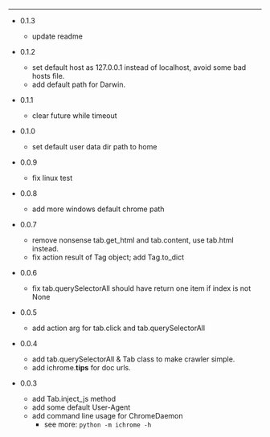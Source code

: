 


---
- 0.1.3
    - update readme

- 0.1.2
    - set default host as 127.0.0.1 instead of  localhost, avoid some bad hosts file.
    - add default path for Darwin.

- 0.1.1
    - clear future while timeout

- 0.1.0
    - set default user data dir path to home

- 0.0.9
    - fix linux test

- 0.0.8
    - add more windows default chrome path

- 0.0.7
    - remove nonsense tab.get_html and tab.content, use tab.html instead.
    - fix action result of Tag object; add Tag.to_dict

- 0.0.6
    - fix tab.querySelectorAll should have return one item if index is not None

- 0.0.5
    - add action arg for tab.click and tab.querySelectorAll

- 0.0.4
    - add tab.querySelectorAll & Tab class to make crawler simple.
    - add ichrome.__tips__ for doc urls.

- 0.0.3
    - add Tab.inject_js method
    - add some default User-Agent
    - add command line usage for ChromeDaemon 
        - see more: `python -m ichrome -h`
